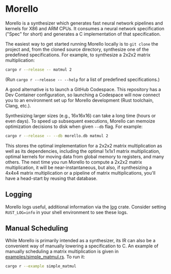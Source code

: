 # Morello

Morello is a synthesizer which generates fast neural network pipelines and kernels for
X86 and ARM CPUs. It consumes a neural network specification ("Spec" for short) and
generates a C implementation of that specification.

The easiest way to get started running Morello locally is to `git clone` the project
and, from the cloned source directory, synthesize one of the predefined specifications.
For example, to synthesize a 2x2x2 matrix multiplication:
```bash
cargo r --release -- matmul 2
```
(Run `cargo r --release -- --help` for a list of predefined specifications.)

A good alternative is to launch a GitHub Codespace. This repository has a Dev Container
configuration, so launching a Codespace will now connect you to an environment set up
for Morello development (Rust toolchain, Clang, etc.).

Synthesizing larger sizes (e.g., 16x16x16) can take a long time (hours or even days). To
speed up subsequent executions, Morello can memoize optimization decisions to disk when
given `--db` flag. For example:
```bash
cargo r --release -- --db morello.db matmul 2
```
This stores the optimal implementation for a 2x2x2 matrix multiplication as well as its
dependencies, including the optimal 1x1x1 matrix multiplication, optimal kernels for
moving data from global memory to registers, and many others. The next time you run
Morello to compute a 2x2x2 matrix multiplication, it will be near-instantaneous, but
also, if synthesizing a 4x4x4 matrix multiplication or a pipeline of matrix
multiplications, you'll have a head-start by reusing that database.

## Logging

Morello logs useful, additional information via the [log](https://docs.rs/log/latest/log/) crate. Consider setting `RUST_LOG=info` in your shell environment to see these logs.

## Manual Scheduling

While Morello is primarily intended as a synthesizer, its IR can also be a convenient
way of manually lowering a specification to C. An example of manually scheduling a
matrix multiplication is given in
[examples/simple_matmul.rs](examples/simple_matmul.rs). To run it:
```bash
cargo r --example simple_matmul
```
